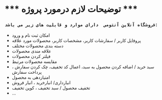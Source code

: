 # *** توضیحات لازم درمورد پروژه ***

### `فروشگاه آنلاین آنتومی  دارای موارد و قابلیت های زیر می باشد`:

- امکان ثبت نام و ورود
- پروفایل کاربر / سفارشات کاربر، مشخصات کاربر، محصولات مورد علاقه
- دسته بندی محصولات مختلف
- علاقه مندی محصولات
- فیلتر کردن محصولات
- مقایسه محصولات مرتبط
- سبد خرید / اضافه کردن محصول به سبد، اعمال کد تخفیف، چک کردن سفارش ، پرداخت سفارش
- امتیازدهی به محصول
- انبارداری/ انبارخرید ، انبار فروش
- تخفیف محصول / سبد تخفیف ، کوپن تخفیف
- ...
